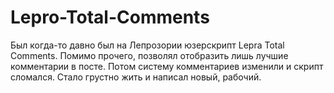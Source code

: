 # Lepro-Total-Comments

Был когда-то давно был на Лепрозории юзерскрипт Lepra Total Comments. Помимо прочего, позволял отобразить лишь лучшие комментарии в посте.
Потом систему комментариев изменили и скрипт сломался. Стало грустно жить и написал новый, рабочий.